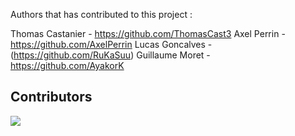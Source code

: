 Authors that has contributed to this project : 

Thomas Castanier - https://github.com/ThomasCast3
Axel Perrin - https://github.com/AxelPerrin
Lucas Goncalves - (https://github.com/RuKaSuu)
Guillaume Moret - https://github.com/AyakorK

## Contributors

<a href=https://github.com/AyakorK/Project_PythonAPI/graphs/contributors>
  <img src=https://contrib.rocks/image?repo=AyakorK/Project_PythonAPI>
</a>
